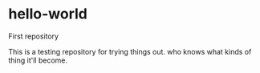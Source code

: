 # hello-world
First repository

This is a testing repository for trying things out.  who knows what kinds of thing it'll become.
